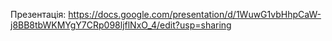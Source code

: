 Презентація: https://docs.google.com/presentation/d/1WuwG1vbHhpCaW-j8BB8tbWKMYgY7CRp098ljflNxO_4/edit?usp=sharing

